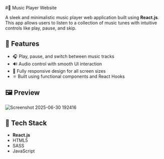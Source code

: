 #🎵 Music Player Website

A sleek and minimalistic music player web application built using **React.js**. This app allows users to listen to a collection of music tunes with intuitive controls like play, pause, and skip.

## 🚀 Features

- 🎧 Play, pause, and switch between music tracks
- 🔊 Audio control with smooth UI interaction
- 📱 Fully responsive design for all screen sizes
- ⚛️ Built using functional components and React Hooks


## 🖼️ Preview


![Screenshot 2025-06-30 192416](https://github.com/user-attachments/assets/17f80328-ef26-452e-a30f-1a8df71c40d7)

## 🔧 Tech Stack

- **React.js**
- HTML5
- SASS
- JavaScript 
